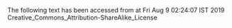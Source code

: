 The following text has been accessed from at Fri Aug 9 02:24:07 IST 2019
Creative_Commons_Attribution-ShareAlike_License
